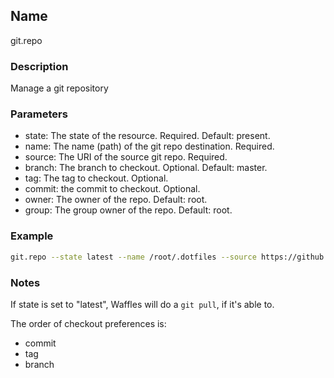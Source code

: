 ## Name

git.repo

### Description

Manage a git repository

### Parameters

* state: The state of the resource. Required. Default: present.
* name: The name (path) of the git repo destination. Required.
* source: The URI of the source git repo. Required.
* branch: The branch to checkout. Optional. Default: master.
* tag: The tag to checkout. Optional.
* commit: the commit to checkout. Optional.
* owner: The owner of the repo. Default: root.
* group: The group owner of the repo. Default: root.

### Example

```bash
git.repo --state latest --name /root/.dotfiles --source https://github.com/jtopjian/dotfiles
```

### Notes

If state is set to "latest", Waffles will do a `git pull`, if it's able to.

The order of checkout preferences is:

* commit
* tag
* branch

